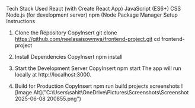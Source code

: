 Tech Stack Used
React (with Create React App)
JavaScript (ES6+)
CSS
Node.js (for development server)
npm (Node Package Manager
Setup Instructions
1. Clone the Repository
CopyInsert
git clone https://github.com/neelasaisowmya/frontend-project.git
cd frontend-project
2. Install Dependencies
CopyInsert
npm install
3. Start the Development Server
CopyInsert
npm start
The app will run locally at http://localhost:3000.

4. Build for Production
CopyInsert
npm run build
projects screenshots
![Image Alt]("C:\Users\sahit\OneDrive\Pictures\Screenshots\Screenshot 2025-06-08 200855.png")
